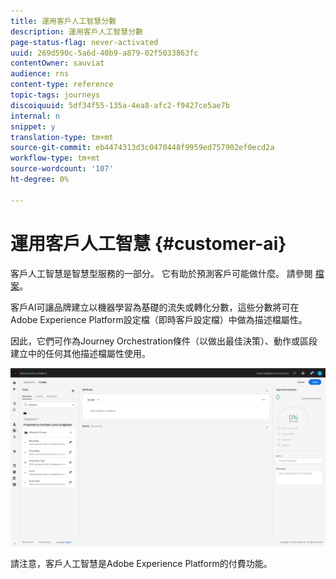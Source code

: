 ```yaml
---
title: 運用客戶人工智慧分數
description: 運用客戶人工智慧分數
page-status-flag: never-activated
uuid: 269d590c-5a6d-40b9-a879-02f5033863fc
contentOwner: sauviat
audience: rns
content-type: reference
topic-tags: journeys
discoiquuid: 5df34f55-135a-4ea8-afc2-f9427ce5ae7b
internal: n
snippet: y
translation-type: tm+mt
source-git-commit: eb4474313d3c0470448f9959ed757902ef0ecd2a
workflow-type: tm+mt
source-wordcount: '107'
ht-degree: 0%

---
```



# 運用客戶人工智慧 {#customer-ai}

客戶人工智慧是智慧型服務的一部分。 它有助於預測客戶可能做什麼。 請參閱 [檔案](https://docs.adobe.com/content/help/en/experience-platform/intelligent-services/customer-ai/overview.html)。

客戶AI可讓品牌建立以機器學習為基礎的流失或轉化分數，這些分數將可在Adobe Experience Platform設定檔（即時客戶設定檔）中做為描述檔屬性。

因此，它們可作為Journey Orchestration條件（以做出最佳決策）、動作或區段建立中的任何其他描述檔屬性使用。

![](../assets/customer-ai.png)

請注意，客戶人工智慧是Adobe Experience Platform的付費功能。


